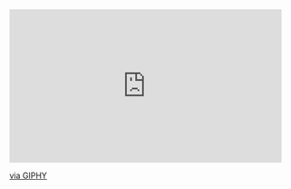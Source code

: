 <iframe src="https://giphy.com/embed/YPDhvEAhPMzlfdICwq" width="480" height="270" frameBorder="0" class="giphy-embed" allowFullScreen></iframe><p><a href="https://giphy.com/gifs/bethesda-fallout-76-invited-YPDhvEAhPMzlfdICwq">via GIPHY</a></p>